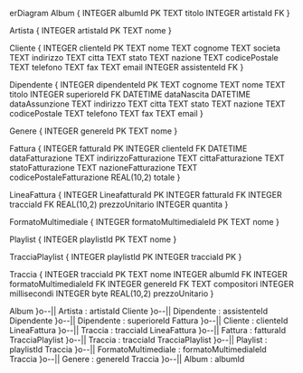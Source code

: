 erDiagram
 Album {
  INTEGER albumId PK
  TEXT titolo
  INTEGER artistaId FK
 }

 Artista {
  INTEGER artistaId PK
  TEXT nome
 }

 Cliente {
  INTEGER clienteId PK
  TEXT nome
  TEXT cognome
  TEXT societa
  TEXT indirizzo
  TEXT citta
  TEXT stato
  TEXT nazione
  TEXT codicePostale
  TEXT telefono
  TEXT fax
  TEXT email
  INTEGER assistenteId FK
 }

 Dipendente {
  INTEGER dipendenteId PK
  TEXT cognome
  TEXT nome
  TEXT titolo
  INTEGER superioreId FK
  DATETIME dataNascita
  DATETIME dataAssunzione
  TEXT indirizzo
  TEXT citta
  TEXT stato
  TEXT nazione
  TEXT codicePostale
  TEXT telefono
  TEXT fax
  TEXT email
 }

 Genere {
  INTEGER genereId PK
  TEXT nome
 }

 Fattura {
  INTEGER fatturaId PK
  INTEGER clienteId FK
  DATETIME dataFatturazione
  TEXT indirizzoFatturazione
  TEXT cittaFatturazione
  TEXT statoFatturazione
  TEXT nazioneFatturazione
  TEXT codicePostaleFatturazione
  REAL(10,2) totale
 }

 LineaFattura {
  INTEGER LineafatturaId PK
  INTEGER fatturaId FK
  INTEGER tracciaId FK
  REAL(10,2) prezzoUnitario
  INTEGER quantita
 }

 FormatoMultimediale {
  INTEGER formatoMultimedialeId PK
  TEXT nome
 }

 Playlist {
  INTEGER playlistId PK
  TEXT nome
 }

 TracciaPlaylist {
  INTEGER playlistId PK
  INTEGER tracciaId PK
 }

 Traccia {
  INTEGER tracciaId PK
  TEXT nome
  INTEGER albumId FK
  INTEGER formatoMultimedialeId FK
  INTEGER genereId FK
  TEXT compositori
  INTEGER millisecondi
  INTEGER byte
  REAL(10,2) prezzoUnitario
 }

 Album }o--|| Artista : artistaId
 Cliente }o--|| Dipendente : assistenteId
 Dipendente }o--|| Dipendente : superioreId
 Fattura }o--|| Cliente : clienteId
 LineaFattura }o--|| Traccia : tracciaId
 LineaFattura }o--|| Fattura : fatturaId
 TracciaPlaylist }o--|| Traccia : tracciaId
 TracciaPlaylist }o--|| Playlist : playlistId
 Traccia }o--|| FormatoMultimediale : formatoMultimedialeId
 Traccia }o--|| Genere : genereId
 Traccia }o--|| Album : albumId

